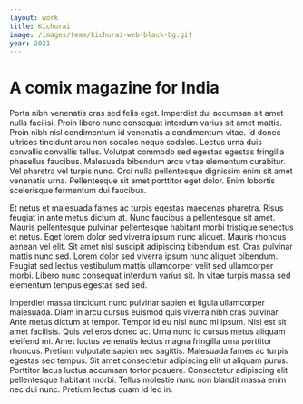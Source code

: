 ```yaml
---
layout: work
title: Kichurai
image: /images/team/kichurai-web-black-bg.gif
year: 2021
---
```

# A comix magazine for India

Porta nibh venenatis cras sed felis eget. Imperdiet dui accumsan sit amet nulla facilisi. Proin libero nunc consequat interdum varius sit amet mattis. Proin nibh nisl condimentum id venenatis a condimentum vitae. Id donec ultrices tincidunt arcu non sodales neque sodales. Lectus urna duis convallis convallis tellus. Volutpat commodo sed egestas egestas fringilla phasellus faucibus. Malesuada bibendum arcu vitae elementum curabitur. Vel pharetra vel turpis nunc. Orci nulla pellentesque dignissim enim sit amet venenatis urna. Pellentesque sit amet porttitor eget dolor. Enim lobortis scelerisque fermentum dui faucibus.

Et netus et malesuada fames ac turpis egestas maecenas pharetra. Risus feugiat in ante metus dictum at. Nunc faucibus a pellentesque sit amet. Mauris pellentesque pulvinar pellentesque habitant morbi tristique senectus et netus. Eget lorem dolor sed viverra ipsum nunc aliquet. Mauris rhoncus aenean vel elit. Sit amet nisl suscipit adipiscing bibendum est. Cras pulvinar mattis nunc sed. Lorem dolor sed viverra ipsum nunc aliquet bibendum. Feugiat sed lectus vestibulum mattis ullamcorper velit sed ullamcorper morbi. Libero nunc consequat interdum varius sit. In vitae turpis massa sed elementum tempus egestas sed sed.

Imperdiet massa tincidunt nunc pulvinar sapien et ligula ullamcorper malesuada. Diam in arcu cursus euismod quis viverra nibh cras pulvinar. Ante metus dictum at tempor. Tempor id eu nisl nunc mi ipsum. Nisi est sit amet facilisis. Quis vel eros donec ac. Urna nunc id cursus metus aliquam eleifend mi. Amet luctus venenatis lectus magna fringilla urna porttitor rhoncus. Pretium vulputate sapien nec sagittis. Malesuada fames ac turpis egestas sed tempus. Sit amet consectetur adipiscing elit ut aliquam purus. Porttitor lacus luctus accumsan tortor posuere. Consectetur adipiscing elit pellentesque habitant morbi. Tellus molestie nunc non blandit massa enim nec dui nunc. Pretium lectus quam id leo in.
